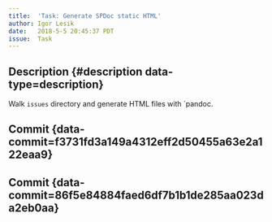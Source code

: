 ```yaml
---
title:  'Task: Generate SPDoc static HTML'
author: Igor Lesik
date:   2018-5-5 20:45:37 PDT
issue:  Task
---
```


## Description {#description data-type=description}

Walk `issues` directory and generate HTML files with `pandoc.

## Commit {data-commit=f3731fd3a149a4312eff2d50455a63e2a122eaa9}
## Commit {data-commit=86f5e84884faed6df7b1b1de285aa023da2eb0aa}
